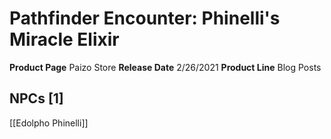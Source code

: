 ﻿---
id: '80'
name: Pathfinder Encounter. Phinelli's Miracle Elixir
rarity: Common
source: null
trait: null
type: Source

---
# Pathfinder Encounter: Phinelli's Miracle Elixir

**Product Page** Paizo Store
**Release Date** 2/26/2021
**Product Line** Blog Posts

## NPCs [1]

[[Edolpho Phinelli]]